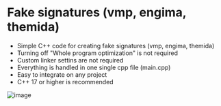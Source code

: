 # Fake signatures (vmp, engima, themida)

- Simple C++ code for creating fake signatures (vmp, engima, themida)
- Turning off "Whole program optimization" is not required
- Custom linker settins are not required
- Everything is handled in one single cpp file (main.cpp)
- Easy to integrate on any project
- C++ 17 or higher is recommended

![image](https://github.com/user-attachments/assets/f0b8178a-36eb-4a43-89ca-d6ee98e4ebb3)
